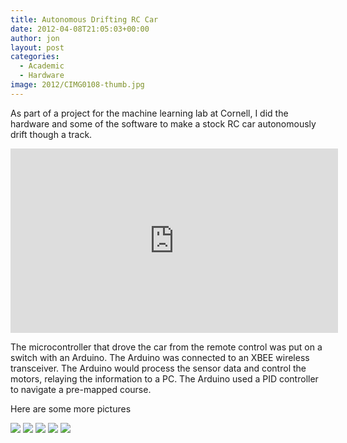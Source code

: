 ```yaml
---
title: Autonomous Drifting RC Car
date: 2012-04-08T21:05:03+00:00
author: jon
layout: post
categories:
  - Academic
  - Hardware
image: 2012/CIMG0108-thumb.jpg
---
```

  
As part of a project for the machine learning lab at Cornell, I did the hardware and some of the software to make a stock RC car autonomously drift though a track.

<iframe width="524" height="295" src="https://www.youtube.com/embed/gukGtPFQltE?list=PL12E054C7D140E6BE" frameborder="0" allow="accelerometer; autoplay; encrypted-media; gyroscope; picture-in-picture" allowfullscreen></iframe>

The microcontroller that drove the car from the remote control was put on a switch with an Arduino. The Arduino was connected to an XBEE wireless transceiver. The Arduino would process the sensor data and control the motors, relaying the information to a PC. The Arduino used a PID controller to navigate a pre-mapped course.

Here are some more pictures

<img src="{{ site.image_host }}/2012/CIMG0107.jpg" />

<img src="{{ site.image_host }}/2012/CIMG0108.jpg" />

<img src="{{ site.image_host }}/2019/DSCN1311.jpg" />

<img src="{{ site.image_host }}/2019/DSCN1312.jpg" />

<img src="{{ site.image_host }}/2019/DSCN1315.jpg" />
